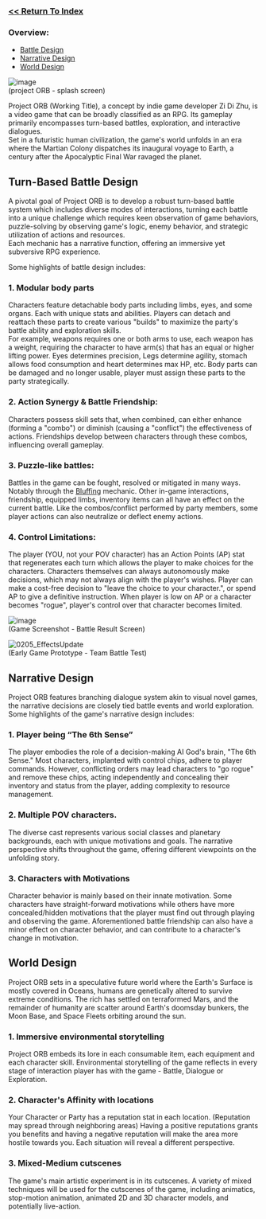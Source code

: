 ### [<< Return To Index](https://github.com/ZiDiZhu/speculative-2/wiki/%5BProject-ORB%5D-%E2%80%90-Index)

### Overview: 
- [Battle Design](#Turn-Based-Battle-Design)
- [Narrative Design](#Narrative-Design)
- [World Design](#World-Design)

![image](https://github.com/ZiDiZhu/speculative-2/assets/40129612/1cc04b6b-628c-4c34-9ac0-3b841b6821e9) <br>
(project ORB - splash screen)

Project ORB (Working Title), a concept by indie game developer Zi Di Zhu, is a video game that can be broadly classified as an RPG. Its gameplay primarily encompasses turn-based battles, exploration, and interactive dialogues. <br>
Set in a futuristic human civilization, the game's world unfolds in an era where the Martian Colony dispatches its inaugural voyage to Earth, a century after the Apocalyptic Final War ravaged the planet. <br>

## Turn-Based Battle Design
A pivotal goal of Project ORB is to develop a robust turn-based battle system which includes diverse modes of interactions, turning each battle into a unique challenge which requires keen observation of game behaviors, puzzle-solving by observing game's logic, enemy behavior, and strategic utilization of actions and resources. <br>
Each mechanic has a narrative function, offering an immersive yet subversive RPG experience.

Some highlights of battle design includes:
### 1. Modular body parts
Characters feature detachable body parts including limbs, eyes, and some organs. Each with unique stats and abilities. Players can detach and reattach these parts to create various "builds" to maximize the party's battle ability and exploration skills. <br>
For example, weapons requires one or both arms to use, each weapon has a weight, requiring the character to have arm(s) that has an equal or higher lifting power. 
Eyes determines precision, Legs determine agility, stomach allows food consumption and heart determines max HP, etc. Body parts can be damaged and no longer usable, player must assign these parts to the party strategically.
### 2. Action Synergy & Battle Friendship:
Characters possess skill sets that, when combined, can either enhance (forming a "combo") or diminish (causing a "conflict") the effectiveness of actions. Friendships develop between characters through these combos, influencing overall gameplay. 
### 3. Puzzle-like battles:
Battles in the game can be fought, resolved or mitigated in many ways. Notably through the [Bluffing](https://github.com/ZiDiZhu/speculative-2/wiki/BLUFFING) mechanic. Other in-game interactions, friendship, equipped limbs, inventory items can all have an effect on the current battle. Like the combos/conflict performed by party members, some player actions can also neutralize or deflect enemy actions.
### 4. Control Limitations:
The player (YOU, not your POV character) has an Action Points (AP) stat that regenerates each turn which allows the player to make choices for the characters. Characters themselves can always autonomously make decisions, which may not always align with the player's wishes. Player can make a cost-free decision to "leave the choice to your character.", or spend AP to give a definitive instruction.  When player is low on AP or a character becomes "rogue", player's control over that character becomes limited.

![image](https://github.com/ZiDiZhu/speculative-2/assets/40129612/e2e99d37-9fed-4ab0-86ef-cea2debbec7e) <br>
(Game Screenshot - Battle Result Screen)

![0205_EffectsUpdate](https://github.com/ZiDiZhu/speculative-2/assets/40129612/ffc1d3b7-52c8-40f4-b023-b42195accb99) <br>
(Early Game Prototype - Team Battle Test)

## Narrative Design
Project ORB features branching dialogue system akin to visual novel games, the narrative decisions are closely tied battle events and world exploration. Some highlights of the game's narrative design includes:
### 1. Player being “The 6th Sense”
The player embodies the role of a decision-making AI God's brain, "The 6th Sense." Most characters, implanted with control chips, adhere to player commands. However, conflicting orders may lead characters to "go rogue" and remove these chips, acting independently and concealing their inventory and status from the player, adding complexity to resource management.
### 2. Multiple POV characters.
The diverse cast represents various social classes and planetary backgrounds, each with unique motivations and goals. The narrative perspective shifts throughout the game, offering different viewpoints on the unfolding story.
### 3. Characters with Motivations
Character behavior is mainly based on their innate motivation. Some characters have straight-forward motivations while others have more concealed/hidden motivations that the player must find out through playing and observing the game. Aforementioned battle friendship can also have a minor effect on character behavior, and can contribute to a character's change in motivation.


## World Design
Project ORB sets in a speculative future world where the Earth's Surface is mostly covered in Oceans, humans are genetically altered to survive extreme conditions. The rich has settled on terraformed Mars, and the remainder of humanity are scatter around Earth's doomsday bunkers, the Moon Base, and Space Fleets orbiting around the sun.
### 1. Immersive environmental storytelling
Project ORB embeds its lore in each consumable item, each equipment and each character skill. Environmental storytelling of the game reflects in every stage of interaction player has with the game - Battle, Dialogue or Exploration.
### 2. Character's Affinity with locations
Your Character or Party has a reputation stat in each location. (Reputation may spread through neighboring areas) Having a positive reputations grants you benefits and having a negative reputation will make the area more hostile towards you. Each situation will reveal a different perspective. 
### 3. Mixed-Medium cutscenes
The game's main artistic experiment is in its cutscenes. 
A variety of mixed techniques will be used for the cutscenes of the game, including animatics, stop-motion animation, animated 2D and 3D character models, and potentially live-action.

